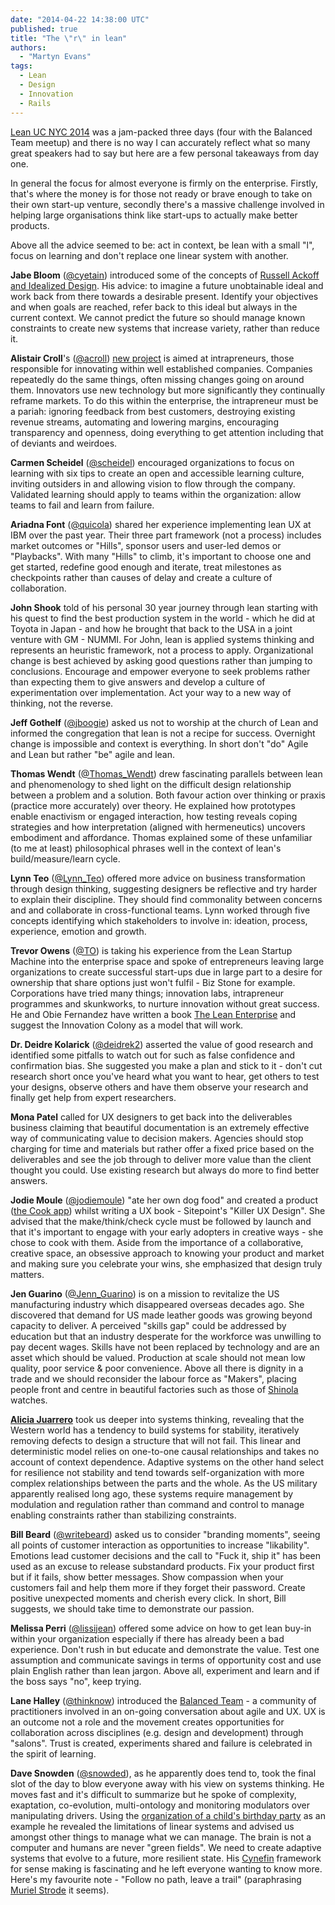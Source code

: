 ```yaml
---
date: "2014-04-22 14:38:00 UTC"
published: true
title: "The \"r\" in lean"
authors:
  - "Martyn Evans"
tags:
  - Lean
  - Design
  - Innovation
  - Rails
---
```


[Lean UC NYC 2014](http://leanuxnyc.co/nyc/) was a jam-packed three days (four with the Balanced Team meetup) and there is no way I can accurately reflect what so many great speakers had to say but here are a few personal takeaways from day one.

In general the focus for almost everyone is firmly on the enterprise. Firstly, that's where the money is for those not ready or brave enough to take on their own start-up venture, secondly there's a massive challenge involved in helping large organisations think like start-ups to actually make better products.

Above all the advice seemed to be: act in context, be lean with a small "l", focus on learning and don't replace one linear system with another.

**Jabe Bloom** (<a href="http://twitter.com/cyetain" target="_blank">@cyetain</a>) introduced some of the concepts of [Russell Ackoff and Idealized Design](http://books.google.co.uk/books/about/Idealized_Design.html?id=NB8jRwAACAAJ&redir_esc=y). His advice: to imagine a future unobtainable ideal and work back from there towards a desirable present. Identify your objectives and when goals are reached, refer back to this ideal but always in the current context. We cannot predict the future so should manage known constraints to create new systems that increase variety, rather than reduce it.

**Alistair Croll**'s (<a href="http://twitter.com/acroll" target="_blank">@acroll</a>) [new project](http://tiltthewindmill.com/) is aimed at intrapreneurs, those responsible for innovating within well established companies. Companies repeatedly do the same things, often missing changes going on around them. Innovators use new technology but more significantly they continually reframe markets. To do this within the enterprise, the intrapreneur must be a pariah: ignoring feedback from best customers, destroying existing revenue streams, automating and lowering margins, encouraging transparency and openness, doing everything to get attention including that of deviants and weirdoes.

**Carmen Scheidel** (<a href="http://twitter.com/scheidel" target="_blank">@scheidel</a>) encouraged organizations to focus on learning with six tips to create an open and accessible learning culture, inviting outsiders in and allowing vision to flow through the company. Validated learning should apply to teams within the organization: allow teams to fail and learn from failure.

**Ariadna Font** (<a href="http://twitter.com/quicola" target="_blank">@quicola</a>) shared her experience implementing lean UX at IBM over the past year. Their three part framework (not a process) includes market outcomes or "Hills", sponsor users and user-led demos or "Playbacks". With many "Hills" to climb, it's important to choose one and get started, redefine good enough and iterate, treat milestones as checkpoints rather than causes of delay and create a culture of collaboration.

**John Shook** told of his personal 30 year journey through lean starting with his quest to find the best production system in the world - which he did at Toyota in Japan - and how he brought that back to the USA in a joint venture with GM - NUMMI. For John, lean is applied systems thinking and represents an heuristic framework, not a process to apply. Organizational change is best achieved by asking good questions rather than jumping to conclusions. Encourage and empower everyone to seek problems rather than expecting them to give answers and develop a culture of experimentation over implementation. Act your way to a new way of thinking, not the reverse.

**Jeff Gothelf** (<a href="http://twitter.com/jboogie" target="_blank">@jboogie</a>) asked us not to worship at the church of Lean and informed the congregation that lean is not a recipe for success. Overnight change is impossible and  context is everything. In short don't "do" Agile and Lean but rather "be" agile and lean.

**Thomas Wendt** (<a href="http://twitter.com/Thomas_Wendt" target="_blank">@Thomas_Wendt</a>) drew fascinating parallels between lean and phenomenology to shed light on the difficult design relationship between a problem and a solution. Both favour action over thinking or praxis (practice more accurately) over theory. He explained how prototypes enable enactivism or engaged interaction, how testing reveals coping strategies and how interpretation (aligned with hermeneutics) uncovers embodiment and affordance. Thomas explained some of these unfamiliar (to me at least) philosophical phrases well in the context of lean's build/measure/learn cycle.

**Lynn Teo** (<a href="http://twitter.com/Lynn_Teo" target="_blank">@Lynn_Teo</a>) offered more advice on business transformation through design thinking, suggesting designers be reflective and try harder to explain their discipline. They should find commonality between concerns and and collaborate in cross-functional teams. Lynn worked through five concepts identifying which stakeholders to involve in: ideation, process, experience, emotion and growth.

**Trevor Owens** (<a href="http://twitter.com/TO" target="_blank">@TO</a>) is taking his experience from the Lean Startup Machine into the enterprise space and spoke of entrepreneurs leaving large organizations to create successful start-ups due in large part to a desire for ownership that share options just won't fulfil - Biz Stone for example. Corporations have tried many things; innovation labs, intrapreneur programmes and skunkworks, to nurture innovation without great success. He and Obie Fernandez have written a book [The Lean Enterprise](http://www.leanenterprisebook.com/) and suggest the Innovation Colony as a model that will work.

**Dr. Deidre Kolarick** (<a href="http://twitter.com/deidrek2" target="_blank">@deidrek2</a>) asserted the value of good research and identified some pitfalls to watch out for such as false confidence and confirmation bias. She suggested you make a plan and stick to it - don't cut research short once you've heard what you want to hear, get others to test your designs, observe others and have them observe your research and finally get help from expert researchers.

**Mona Patel** called for UX designers to get back into the deliverables business claiming that beautiful documentation is an extremely effective way of communicating value to decision makers. Agencies should stop charging for time and materials but rather offer a fixed price based on the deliverables and see the job through to deliver more value than the client thought you could. Use existing research but always do more to find better answers.

**Jodie Moule** (<a href="http://twitter.com/jodiemoule" target="_blank">@jodiemoule</a>) "ate her own dog food" and created a product ([the Cook app](http://www.thecookapp.com/)) whilst writing a UX book - Sitepoint's "Killer UX Design". She advised that the make/think/check cycle must be followed by launch and that it's important to engage with your early adopters in creative ways - she chose to cook with them. Aside from the importance of a collaborative, creative space, an obsessive approach to knowing your product and market and making sure you celebrate your wins, she emphasized that design truly matters.

**Jen Guarino** (<a href="http://twitter.com/Jenn_Guarino" target="_blank">@Jenn_Guarino</a>) is on a mission to revitalize the US manufacturing industry which disappeared overseas decades ago. She discovered that demand for US made leather goods was growing beyond capacity to deliver. A perceived "skills gap" could be addressed by education but that an industry desperate for the workforce was unwilling to pay decent wages. Skills have not been replaced by technology and are an asset which should be valued. Production at scale should not mean low quality, poor service & poor convenience. Above all there is dignity in a trade and we should reconsider the labour force as "Makers", placing people front and centre in beautiful factories such as those of [Shinola](http://www.shinola.com/) watches.

**[Alicia Juarrero](http://aliciajuarrero.com/about/)** took us deeper into systems thinking, revealing that the Western world has a tendency to build systems for stability, iteratively removing defects to design a structure that will not fail. This linear and deterministic model relies on one-to-one causal relationships and takes no account of context dependence. Adaptive systems on the other hand select for resilience not stability and tend towards self-organization with more complex relationships between the parts and the whole. As the US military apparently realised long ago, these systems require management by modulation and regulation rather than command and control to manage enabling constraints rather than stabilizing constraints.

**Bill Beard** (<a href="http://twitter.com/writebeard" target="_blank">@writebeard</a>) asked us to consider "branding moments", seeing all points of customer interaction as opportunities to increase "likability". Emotions lead customer decisions and the call to "Fuck it, ship it" has been used as an excuse to release substandard products. Fix your product first but if it fails, show better messages. Show compassion when your customers fail and help them more if they forget their password. Create positive unexpected moments and cherish every click. In short, Bill suggests, we should take time to demonstrate our passion.

**Melissa Perri** (<a href="http://twitter.com/lissijean" target="_blank">@lissijean</a>) offered some advice on how to get lean buy-in within your organization especially if there has already been a bad experience. Don't rush in but educate and demonstrate the value. Test one assumption and communicate savings in terms of opportunity cost and use plain English rather than lean jargon. Above all, experiment and learn and if the boss says "no", keep trying.

**Lane Halley** (<a href="http://twitter.com/thinknow" target="_blank">@thinknow</a>) introduced the [Balanced Team](http://www.balancedteam.org/) - a community of practitioners involved in an on-going conversation about agile and UX. UX is an outcome not a role and the movement creates opportunities for collaboration across disciplines (e.g. design and development) through "salons". Trust is created, experiments shared and failure is celebrated in the spirit of learning.

**Dave Snowden** (<a href="http://twitter.com/snowded" target="_blank">@snowded</a>), as he apparently does tend to, took the final slot of the day to blow everyone away with his view on systems thinking. He moves fast and it's difficult to summarize but he spoke of complexity, exaptation, co-evolution, multi-ontology and monitoring modulators over manipulating drivers. Using the [organization of a child's birthday party](http://www.youtube.com/watch?v=Miwb92eZaJg) as an example he revealed the limitations of linear systems and advised us amongst other things to manage what we can manage. The brain is not a computer and humans are never "green fields". We need to create adaptive systems that evolve to a future, more resilient state. His [Cynefin](http://cognitive-edge.com/blog/type/cynefin/) framework for sense making is fascinating and he left everyone wanting to know more. Here's my favourite note - "Follow no path, leave a trail" (paraphrasing [Muriel Strode](http://www.quotes.net/quote/36929) it seems).
